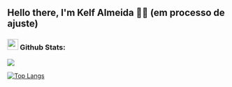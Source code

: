 ## Hello there, I'm Kelf Almeida 👋👋 (em processo de ajuste)

### <img src='https://media1.giphy.com/media/du3J3cXyzhj75IOgvA/giphy.gif?cid=ecf05e47x2g034i9pzwtzzsd3xgg2w9nr94t4tflbbgo3008&rid=giphy.gif' width='25px'> Github Stats:
<p align = "left">
  <img src = "https://github-readme-stats.vercel.app/api?username=Kelf1729&show_icons=true&theme=vue">
</p>

[![Top Langs](https://github-readme-stats.vercel.app/api/top-langs/?username=Kelf1729&layout=compact)](https://github.com/Kelf1729/github-readme-stats)            
